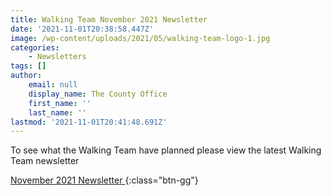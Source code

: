 ```yaml
---
title: Walking Team November 2021 Newsletter
date: '2021-11-01T20:38:58.447Z'
image: /wp-content/uploads/2021/05/walking-team-logo-1.jpg
categories:
    - Newsletters
tags: []
author:
    email: null
    display_name: The County Office
    first_name: ''
    last_name: ''
lastmod: '2021-11-01T20:41:48.691Z'
---
```

To see what the Walking Team have planned please view the latest Walking Team newsletter

[November 2021 Newsletter <i class="fa fa-download"></i>](/assets/docs/walking-team-november-2021-newsletter.docx){:class="btn-gg"}
